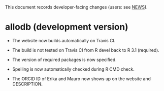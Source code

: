 This document records developer-facing changes (users: see [NEWS](../NEWS.md)).

# allodb (development version)

* The website now builds automatically on Travis CI.

* The build is not tested on Travis CI from R devel back to R 3.1 (required).

* The version of required packages is now specified.

* Spelling is now automatically checked during R CMD check.

* The ORCID ID of Erika and Mauro now shows up on the website and DESCRIPTION.
